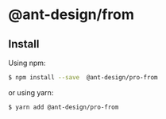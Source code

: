 # @ant-design/from

## Install

Using npm:

```bash
$ npm install --save  @ant-design/pro-from
```

or using yarn:

```bash
$ yarn add @ant-design/pro-from
```
